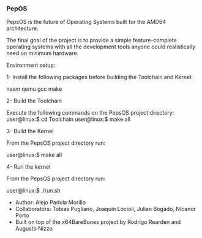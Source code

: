 ### PepOS
PepsOS is the future of Operating Systems built for the AMD64 architecture.

The final goal of the project is to provide a simple feature-complete operating systems with all the development tools anyone could realistically need on minimum hardware.

Environment setup:

1- Install the following packages before building the Toolchain and Kernel:

nasm qemu gcc make

2- Build the Toolchain

Execute the following commands on the PepsOS project directory:
  user@linux:$ cd Toolchain
  user@linux:$ make all

3- Build the Kernel

From the PepsOS project directory run:

  user@linux:$ make all

4- Run the kernel

From the PepsOS project directory run:

  user@linux:$ ./run.sh

- Author: Alejo Padula Morillo
- Collaborators: Tobias Pugliano, Joaquin Locioli, Julian Bogado, Nicanor Porto
- Built on top of the x64BareBones project by Rodrigo Rearden and Augusto Nizzo
